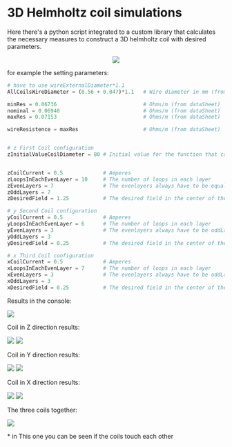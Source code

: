 # 3D Helmholtz coil simulations

Here there's a python script integrated to a custom library that calculates the necessary measures to construct a 3D helmholtz coil with desired parameters.

<p align="center">
  <img src="https://i.imgur.com/ME0H3qo.png">
</p>

for example the setting parameters:

```python
# have to use wireExternalDiameter*1.1
AllCoilsWireDiameter = (0.56 + 0.047)*1.1   # Wire diameter in mm (from dataSheet)

minRes = 0.06736                            # Ohms/m (from dataSheet)
nominal = 0.06940                           # Ohms/m (from dataSheet)
maxRes = 0.07153                            # Ohms/m (from dataSheet)

wireResistence = maxRes                     # Ohms/m (from dataSheet)


# z First Coil configuration
zInitialValueCoilDiameter = 80 # Initial value for the function that calculates the precise diameter


zCoilCurrent = 0.5             # Amperes
zLoopsInEachEvenLayer = 10     # The number of loops in each layer
zEvenLayers = 7                # The evenlayers always have to be equal to oddLayers or oddLayers + 1
zOddLayers = 7
zDesiredField = 1.25           # The desired field in the center of the Helmholtz coil

# y Second Coil configuration
yCoilCurrent = 0.5             # Amperes
yLoopsInEachEvenLayer = 6      # The number of loops in each layer
yEvenLayers = 3                # The evenlayers always have to be oddLayers + 1 or equal oddLayers
yOddLayers = 3
yDesiredField = 0.25           # The desired field in the center of the Helmholtz coil

# x Third Coil configuration
xCoilCurrent = 0.5             # Amperes
xLoopsInEachEvenLayer = 7      # The number of loops in each layer
xEvenLayers = 3                # The evenlayers always have to be oddLayers + 1 or equal oddLayers
xOddLayers = 3
xDesiredField = 0.25           # The desired field in the center of the Helmholtz coil
```
Results in the console:

![](https://i.imgur.com/eup57pb.png)

Coil in Z direction results:


![](https://i.imgur.com/mBnbwau.png)
![](https://i.imgur.com/lYC8y8B.png)

Coil in Y direction results:

![](https://i.imgur.com/Oxp6UT9.png)
![](https://i.imgur.com/3rvZ79g.png)

Coil in X direction results:

![](https://i.imgur.com/Xb9SszS.png)
![](https://i.imgur.com/I9bfdnk.png)

The three coils together:

![](https://i.imgur.com/eHWeNZj.png)

\* in This one you can be seen if the coils touch each other